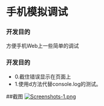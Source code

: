 手机模拟调试
=============

### 开发目的
方便手机Web上一些简单的调试

### 开发目的
 *	0.截住错误显示在页面上
 *	1.使用d方法代替console.log的测试。

##截图
[![Screenshots-1.png](/mobileDebug/img/1.png)](/mobileDebug/img/1.png)